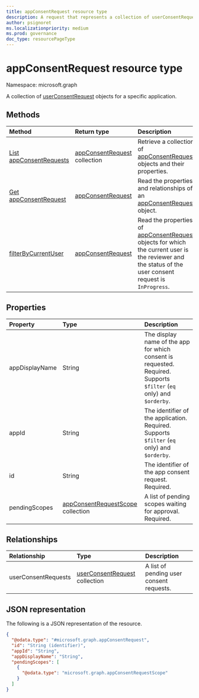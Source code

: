 ```yaml
---
title: appConsentRequest resource type
description: A request that represents a collection of userConsentRequest objects for a specific application.
author: psignoret
ms.localizationpriority: medium
ms.prod: governance
doc_type: resourcePageType
---
```


# appConsentRequest resource type

Namespace: microsoft.graph

A collection of [userConsentRequest](../resources/userconsentrequest.md) objects for a specific application.

## Methods

| Method                                                                               | Return type                                                       | Description                                                                                                                                                                                  |
| :----------------------------------------------------------------------------------- | :---------------------------------------------------------------- | :------------------------------------------------------------------------------------------------------------------------------------------------------------------------------------------- |
| [List appConsentRequests](../api/appconsentapprovalroute-list-appconsentrequests.md) | [appConsentRequest](../resources/appconsentrequest.md) collection | Retrieve a collection of [appConsentRequest](appconsentrequest.md) objects and their properties.                                                                                             |
| [Get appConsentRequest](../api/appconsentrequest-get.md)                             | [appConsentRequest](../resources/appconsentrequest.md)            | Read the properties and relationships of an [appConsentRequest](../resources/appconsentrequest.md) object.                                                                                   |
| [filterByCurrentUser](../api/appconsentrequest-filterByCurrentUser.md)               | [appConsentRequest](../resources/appconsentrequest.md)            | Read the properties of [appConsentRequest](../resources/appconsentrequest.md) objects for which the current user is the reviewer and the status of the user consent request is `InProgress`. |

## Properties

| Property       | Type                                                                        | Description                                                                                                          |
| :------------- | :-------------------------------------------------------------------------- | :------------------------------------------------------------------------------------------------------------------- |
| appDisplayName | String                                                                      | The display name of the app for which consent is requested. Required. Supports `$filter` (`eq` only) and `$orderby`. |
| appId          | String                                                                      | The identifier of the application. Required. Supports `$filter` (`eq` only) and `$orderby`.                          |
| id             | String                                                                      | The identifier of the app consent request. Required.                                                                 |
| pendingScopes  | [appConsentRequestScope](../resources/appconsentrequestscope.md) collection | A list of pending scopes waiting for approval. Required.                                                             |

## Relationships

| Relationship        | Type                                                                | Description                              |
| :------------------ | :------------------------------------------------------------------ | :--------------------------------------- |
| userConsentRequests | [userConsentRequest](../resources/userconsentrequest.md) collection | A list of pending user consent requests. |

## JSON representation

The following is a JSON representation of the resource.

<!-- {
  "blockType": "resource",
  "keyProperty": "id",
  "@odata.type": "microsoft.graph.appConsentRequest",
  "openType": false
}
-->

```json
{
  "@odata.type": "#microsoft.graph.appConsentRequest",
  "id": "String (identifier)",
  "appId": "String",
  "appDisplayName": "String",
  "pendingScopes": [
    {
      "@odata.type": "microsoft.graph.appConsentRequestScope"
    }
  ]
}
```
